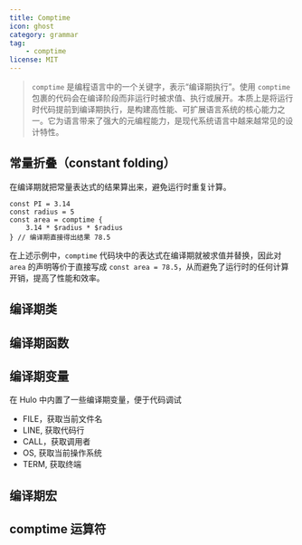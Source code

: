 ```yaml
---
title: Comptime
icon: ghost
category: grammar
tag:
    - comptime
license: MIT
---
```


> `comptime` 是编程语言中的一个关键字，表示“编译期执行”。使用 `comptime` 包裹的代码会在编译阶段而非运行时被求值、执行或展开。本质上是将运行时代码提前到编译期执行，是构建高性能、可扩展语言系统的核心能力之一。它为语言带来了强大的元编程能力，是现代系统语言中越来越常见的设计特性。

## 常量折叠（constant folding）

在编译期就把常量表达式的结果算出来，避免运行时重复计算。

```hulo
const PI = 3.14
const radius = 5
const area = comptime {
    3.14 * $radius * $radius
} // 编译期直接得出结果 78.5
```
在上述示例中，`comptime` 代码块中的表达式在编译期就被求值并替换，因此对 `area` 的声明等价于直接写成 `const area = 78.5`，从而避免了运行时的任何计算开销，提高了性能和效率。

## 编译期类

## 编译期函数

## 编译期变量

在 Hulo 中内置了一些编译期变量，便于代码调试

* FILE，获取当前文件名
* LINE, 获取代码行
* CALL，获取调用者
* OS, 获取当前操作系统
* TERM, 获取终端

## 编译期宏

## comptime 运算符